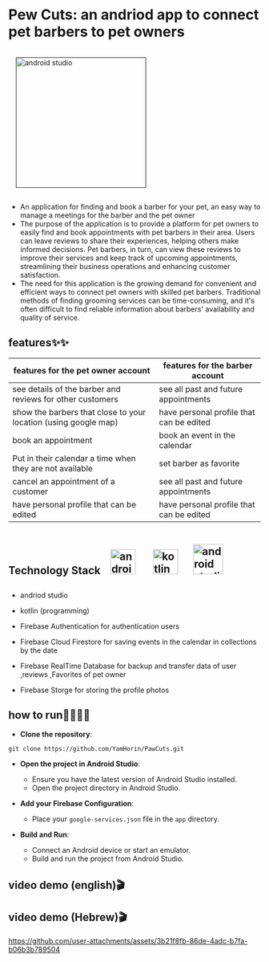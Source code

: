 

# Pew Cuts: an andriod app to connect pet barbers to pet owners
 <a href="" target="_blank"><img style="margin: 15px" src="https://i.imgur.com/tvtfdJq.png" alt="android studio" height="260" /></a>  
* An application for finding and book a barber for your pet, an easy way to manage a meetings for the barber and the pet owner
* The purpose of the application is to provide a platform for pet owners to easily find and book appointments with pet barbers in their area. Users can leave reviews to share their experiences, helping others make informed decisions. Pet barbers, in turn, can view these reviews to improve their services and keep track of upcoming appointments, streamlining their business operations and enhancing customer satisfaction.
* The need for this application is the growing demand for convenient and efficient ways to connect pet owners with skilled pet barbers. Traditional methods of finding grooming services can be time-consuming, and it's often difficult to find reliable information about barbers' availability and quality of service.
## features✨✨
| features for the pet owner account | features for the barber account |
|------------------------------------|---------------------------------|
|see details of the barber and reviews for other customers |see all past and future appointments|
show the barbers that close to your location (using google map) |have personal profile that can be edited  |write a reviews (if you had an appointment before)|see all reviews of other customers|
|book an appointment|book an event in the calendar|
|Put in their calendar a time when they are not available|set barber as favorite|
|cancel an appointment of a customer|see all past and future appointments|
|have personal profile that can be edited|have personal profile that can be edited|

## Technology Stack <a href="https://developer.android.com/studio" target="_blank"><img style="margin: 15px" src="https://upload.wikimedia.org/wikipedia/commons/thumb/5/55/Android_Studio_Logo_%282023%29.svg/800px-Android_Studio_Logo_%282023%29.svg.png" alt="android studio" height="50" /></a>   <a href="https://kotlinlang.org/" target="_blank"><img style="margin: 15px" src="https://profilinator.rishav.dev/skills-assets/kotlinlang-icon.svg" alt="kotlin" height="50" /></a><a href="https://firebase.google.com/" target="_blank"><img style="margin: 15px" src="https://w7.pngwing.com/pngs/398/821/png-transparent-firebase-google-google-i-o-icon.png" alt="android studio" height="60" /></a>  


* andriod studio

* kotlin (programming)

* Firebase Authentication for  authentication users

* Firebase Cloud Firestore for saving events in the calendar in collections by the date

* Firebase RealTime Database for backup and transfer data of user ,reviews ,Favorites of pet owner

* Firebase Storge for storing the profile photos
 
## how to run🤷‍♂️🤷‍♂️

- **Clone the repository**:

```
git clone https://github.com/YamHorin/PawCuts.git
```


-   **Open the project in Android Studio**:
    
    -   Ensure you have the latest version of Android Studio installed.
    -   Open the project directory in Android Studio.
-   **Add your Firebase Configuration**:
    
    -   Place your `google-services.json` file in the `app` directory.

-   **Build and Run**:
    
    -   Connect an Android device or start an emulator.
    -   Build and run the project from Android Studio.

## video demo (english)🎬

## video demo (Hebrew)🎬

https://github.com/user-attachments/assets/3b21f8fb-86de-4adc-b7fa-b06b3b789504


  





  
















